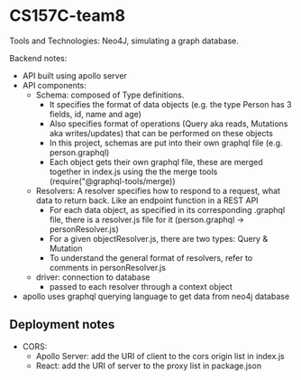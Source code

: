 # CS157C-team8
Tools and Technologies: Neo4J, simulating a graph database.

Backend notes:
* API built using apollo server
* API components:
  - Schema: composed of Type definitions.
    - It specifies the format of data objects (e.g. the type Person has 3 fields, id, name and age)
    - Also specifies format of operations (Query aka reads, Mutations aka writes/updates) that can be performed on these objects 
    - In this project, schemas are put into their own graphql file (e.g. person.graphql)
    - Each object gets their own graphql file, these are merged together in index.js using the the merge tools (require("@graphql-tools/merge))
  - Resolvers: A resolver specifies how to respond to a request, what data to return back. Like an endpoint function in a REST API
    - For each data object, as specified in its corresponding .graphql file, there is a resolver.js file for it (person.graphql -> personResolver.js)
    - For a given objectResolver.js, there are two types: Query & Mutation
    - To understand the general format of resolvers, refer to comments in personResolver.js
  - driver: connection to database
    - passed to each resolver through a context object
* apollo uses graphql querying language to get data from neo4j database


## Deployment notes
 - CORS:
   - Apollo Server: add the URI of client to the cors origin list in index.js
   - React: add the URI of server to the proxy list in package.json